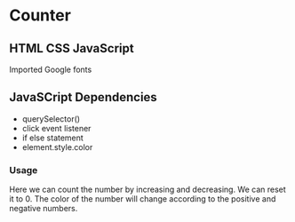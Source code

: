 # Counter
## HTML CSS JavaScript
Imported Google fonts
## JavaSCript Dependencies
* querySelector()
* click event listener
* if else statement
* element.style.color

### Usage
Here we can count the number by increasing and decreasing. We can reset it to 0. The color of the number will change according to the positive and negative numbers.
